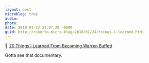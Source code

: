 ```yaml
---
layout: post
microblog: true
audio: 
photo: 
date: 2018-01-23 21:07:28 -0600
guid: http://roberto.micro.blog/2018/01/24/things-i-learned.html
---
```

🔗 [20 Things I Learned From Becoming Warren Buffett](https://medium.com/@mrdbourke/20-things-i-learned-from-becoming-warren-buffett-879aa6eaeb2a)

Gotta see that documentary. 
